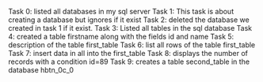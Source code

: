 Task 0: listed all databases in my sql server
Task 1: This task is about creating a database but ignores if it exist
Task 2: deleted the database we created in task 1 if it exist.
Task 3: Listed all tables in the sql database
Task 4: created a table firstname along with the fields id and name
Task 5: description of the table first_table
Task 6: list all rows of the table first_table
Task 7: insert data in all into the first_table
Task 8: displays the number of records with a condition id=89
Task 9: creates a table second_table in the database hbtn_0c_0
